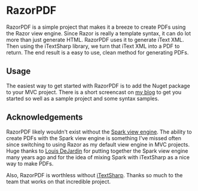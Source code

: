 RazorPDF
==============

RazorPDF is a simple project that makes it a breeze to create PDFs using the Razor view engine. Since Razor is really a template syntax, it can do lot more than just generate HTML.  RazorPDF uses it to generate iText XML.  Then using the iTextSharp library, we turn that iText XML into a PDF to return.  The end result is a easy to use, clean method for generating PDFs.

## Usage
The easiest way to get started with RazorPDF is to add the Nuget package to your MVC project. There is a short screencast on [my blog](http://nyveldt.com/blog/page/razorpdf) to get you started so well as a sample project and some syntax samples.

## Acknowledgements
RazorPDF likely wouldn't exist without the [Spark view engine](http://sparkviewengine.com/). The ability to create PDFs with the Spark view engine is something I've missed often since switching to using Razor as my default view engine in MVC projects. Huge thanks to [Louis DeJardin](http://whereslou.com/) for putting together the Spark view engine many years ago and for the idea of mixing Spark with iTextSharp as a nice way to make PDFs.

Also, RazorPDF is worthless without [iTextSharp](http://sourceforge.net/projects/itextsharp/).  Thanks so much to the team that works on that incredible project.

